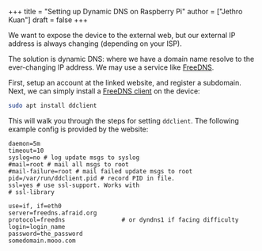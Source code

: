 +++
title = "Setting up Dynamic DNS on Raspberry Pi"
author = ["Jethro Kuan"]
draft = false
+++

We want to expose the device to the external web, but our external IP address is
always changing (depending on your ISP).

The solution is dynamic DNS: where we have a domain name resolve to the
ever-changing IP address. We may use a service like [FreeDNS](https://freedns.afraid.org/).

First, setup an account at the linked website, and register a subdomain. Next,
we can simply install a [FreeDNS client](https://freedns.afraid.org/scripts/freedns.clients.php) on the device:

```bash
sudo apt install ddclient
```

This will walk you through the steps for setting `ddclient`. The following
example config is provided by the website:

```text
daemon=5m
timeout=10
syslog=no # log update msgs to syslog
#mail=root # mail all msgs to root
#mail-failure=root # mail failed update msgs to root
pid=/var/run/ddclient.pid # record PID in file.
ssl=yes # use ssl-support. Works with
# ssl-library

use=if, if=eth0
server=freedns.afraid.org
protocol=freedns                # or dyndns1 if facing difficulty
login=login_name
password=the_password
somedomain.mooo.com
```
